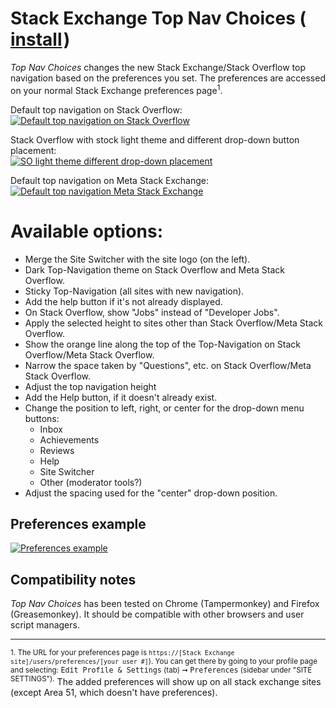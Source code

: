 # Stack Exchange Top Nav Choices (&#8202;[install](https://github.com/makyen/StackExchange-userscripts/raw/master/Top-Nav-Choices/Stack_Exchange_Top_Nav_Choices.user.js)&#8202;)

*Top Nav Choices* changes the new Stack Exchange/Stack Overflow top navigation based on the preferences you set. The preferences are accessed on your normal Stack Exchange preferences page<sup>1</sup>.

Default top navigation on Stack Overflow:  
[![Default top navigation on Stack Overflow][1]][1]

Stack Overflow with stock light theme and different drop-down button placement:  
[![SO light theme different drop-down placement][2]][2]

Default top navigation on Meta Stack Exchange:  
[![Default top navigation Meta Stack Exchange][5]][5]


# Available options:

* Merge the Site Switcher with the site logo (on the left).
* Dark Top-Navigation theme on Stack Overflow and Meta Stack Overflow.
* Sticky Top-Navigation (all sites with new navigation).
* Add the help button if it's not already displayed.
* On Stack Overflow, show "Jobs" instead of "Developer Jobs".
* Apply the selected height to sites other than Stack Overflow/Meta Stack Overflow.
* Show the orange line along the top of the Top-Navigation on Stack Overflow/Meta Stack Overflow.
* Narrow the space taken by "Questions", etc. on Stack Overflow/Meta Stack Overflow. 
* Adjust the top navigation height
* Add the Help button, if it doesn't already exist.
* Change the position to left, right, or center for the drop-down menu buttons:
  * Inbox
  * Achievements
  * Reviews
  * Help
  * Site Switcher
  * Other (moderator tools?)
* Adjust the spacing used for the "center" drop-down position.

## Preferences example
[![Preferences example][4]][4]


## Compatibility notes
*Top Nav Choices* has been tested on Chrome (Tampermonkey) and Firefox (Greasemonkey). It should be compatible with other browsers and user script managers.

-------
 <sup>1. The URL for your preferences page is `https://[Stack Exchange site]/users/preferences/[your user #]`). You can get there by going to your profile page and selecting: <kbd>Edit Profile & Settings</kbd> (tab) ➞ <kbd>Preferences</kbd> (sidebar under "SITE SETTINGS").</sup> The added preferences will show up on all stack exchange sites (except Area 51, which doesn't have preferences).




  [1]: https://github.com/makyen/StackExchange-userscripts/raw/master/Top-Nav-Choices/README-assets/SO-TNC-SO-default-top-nav.png
  [2]: https://github.com/makyen/StackExchange-userscripts/raw/master/Top-Nav-Choices/README-assets/SO-TNC-SO-light-theme-achievments-and-inbox-center-top-nav.png
  [3]: https://github.com/makyen/StackExchange-userscripts/raw/master/Top-Nav-Choices/README-assets/SO-TNC-preferences-default.png
  [4]: https://github.com/makyen/StackExchange-userscripts/raw/master/Top-Nav-Choices/README-assets/SO-TNC-preferences.gif
  [5]: https://github.com/makyen/StackExchange-userscripts/raw/master/Top-Nav-Choices/README-assets/SO-TNC-MSE-default-top-nav.png
